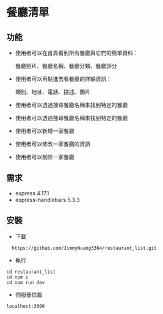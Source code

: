 # 餐廳清單

## 功能
- 使用者可以在首頁看到所有餐廳與它們的簡單資料：

  餐廳照片、餐廳名稱、餐廳分類、餐廳評分

- 使用者可以再點進去看餐廳的詳細資訊：

  類別、地址、電話、描述、圖片

- 使用者可以透過搜尋餐廳名稱來找到特定的餐廳
- 使用者可以透過搜尋餐廳名稱來找到特定的餐廳
- 使用者可以新增一家餐廳
- 使用者可以修改一家餐廳的資訊
- 使用者可以刪除一家餐廳

## 需求
- express 4.17.1
- express-handlebars 5.3.3

## 安裝
- 下載
```
  https://github.com/JimmyHuang3364/restaurant_list.git
```
- 執行
```
cd restaurant_list
cd npm i
cd npm run dev
```
- 伺服器位置
```
localhost:3000
```
